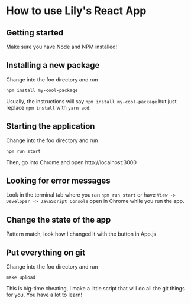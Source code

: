 # How to use Lily's React App

## Getting started
Make sure you have Node and NPM installed!

## Installing a new package
Change into the foo directory and run
```
npm install my-cool-package
```
Usually, the instructions will say `npm install my-cool-package` but just replace `npm install` with `yarn add`.

## Starting the application
Change into the foo directory and run
```
npm run start
```
Then, go into Chrome and open http://localhost:3000

## Looking for error messages
Look in the terminal tab where you ran `npm run start` or have `View -> Developer -> JavaScript Console` open in Chrome while you run the app.

## Change the state of the app
Pattern match, look how I changed it with the button in App.js

## Put everything on git 
Change into the foo directory and run
```
make upload
```
This is big-time cheating, I make a little script that will do all the git things for you. You have a lot to learn!
